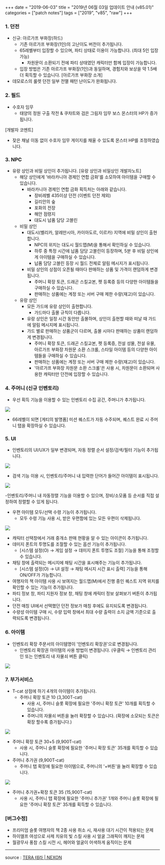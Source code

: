 +++
date = "2019-06-03"
title = "2019년 06월 03일 업데이트 안내 (v85.01)"
categories = ["patch notes"]
tags = ["2019", "v85", "raw"]
+++

### 1. 던전
- 신규: 아르가프 부화장(하드)
  - 기존 아르가프 부화장(1인)의 고난이도 버전이 추가됩니다.
  - 65레벨부터 입장할 수 있으며, 파티 상태로 이용이 가능합니다. (최대 5인 입장 가능)
    - 차원문이 소환되기 전에 파티 상태였던 캐릭터만 함께 입장이 가능합니다.
  - 입장 방법은 기존 아르가프 부화장(1인)과 동일하며, 경험치와 보상을 약 1.5배 더 획득할 수 있습니다. [아르가프 부화장 소개]
- 데모로스의 룰렛 던전 일부 전멸 패턴 난이도가 완화됩니다.

### 2. 필드
- 수호자 임무
  - 태양의 정원 구출 작전 & 쿠챠트와 검은 그림자 임무 보스 몬스터의 HP가 증가됩니다.

[개발자 코멘트]
- 잦은 채널 이동 없이 수호자 임무 게이지를 채울 수 있도록 몬스터 HP를 조정하였습니다.

### 3. NPC
- 유랑 상인과 비밀 상인이 추가됩니다. [유랑 상인과 비밀상인 개발자노트]
  - 해당 상인에게 '바라카니아 경제인 연합 금화'를 소모하여 아이템을 구매할 수 있습니다.
    - 바라카니아 경제인 연합 금화 획득처는 아래와 같습니다.
      - 장비레벨 435이상 던전 (이벤트 던전 제외)
      - 길리안의 숲
      - 포화의 전장
      - 해안 점령지
      - 대도시 납품 담당 고블린
  - 비밀 상인
    - 대도시(벨리카, 알레만시아, 카이아도르, 이르카) 지역에 비밀 상인이 출현합니다.
      - NPC의 위치는 대도시 월드맵(M)을 통해서 확인하실 수 있습니다.
      - 하루 중 특정 시간에 납품 담당 고블린이 등장하며, 5분 후 비밀 상인에게 아이템을 구매하실 수 있습니다.
      - 납품 담당 고블린 등장 시 월드 전체로 알림 메시지가 표시됩니다.
    - 비밀 상인의 상점이 오픈될 때마다 판매하는 상품 및 가격이 랜덤하게 변경됩니다.
      - 주머니 확장 토큰, 드래곤 스킬교본, 펫 등록증 등의 다양한 아이템들을 구매하실 수 있습니다.
      - 판매하는 상품에는 계정 또는 서버 구매 제한 수량(재고)이 있습니다.
  - 유랑 상인
    - 모든 가드에 유랑 상인이 출현합니다.
      - 가드마다 출몰 규칙이 다릅니다.
    - 유랑 상인은 일정 시간 동안만 출몰하며, 상인이 출현할 때와 떠날 때 가드에 알림 메시지메 표시됩니다.
    - 가드 별로 판매하는 상품군이 다르며, 출몰 시마다 판매하는 상품이 랜덤하게 변경됩니다.
      - 주머니 확장 토큰, 드래곤 스킬교본, 펫 등록증, 전설 성물, 전설 유물, 아르가프 부화장 차원문 소환 스크롤, 스타일 아이템 등의 다양한 아이템들을 구매하실 수 있습니다.
      - 판매하는 상품에는 계정 또는 서버 구매 제한 수량(재고)이 있습니다.
      - '아르가프 부화장 차원문 소환 스크롤'은 사용 시, 차원문이 소환되며 사용한 캐릭터만 던전에 입장할 수 있습니다.

### 4. 주머니 (신규 인벤토리)
- 우선 획득 기능을 이용할 수 있는 인벤토리 수집 공간, 주머니가 추가됩니다.

![](https://seraphinush-gaming.github.io/mysterium/images/patch/v85-01_1.png)

- 66레벨이 되면 [게티의 발명품] 미션 퀘스트가 자동 수주되며, 퀘스트 완료 시 주머니 탭을 확장하실 수 있습니다.

### 5. UI
- 인벤토리의 UI/UX가 일부 변경되며, 자동 정렬 순서 설정/검색/필터 기능이 추가됩니다.

![](https://seraphinush-gaming.github.io/mysterium/images/patch/v85-01_2.png)

- 검색 기능 이용 시, 인벤토리/주머니 내 입력한 단어가 들어간 아이템이 표시됩니다.

![](https://seraphinush-gaming.github.io/mysterium/images/patch/v85-01_3.png)

-인벤토리/주머니 내 자동정렬 기능을 이용할 수 있으며, 장비/소모품 등 순서를 직접 설정하여 정렬할 수 있게 됩니다.
- 우편 아이템 모두/선택 수령 기능이 추가됩니다.
  - 모두 수령 기능 사용 시, 받은 우편함에 있는 모든 우편이 삭제됩니다.

![](https://seraphinush-gaming.github.io/mysterium/images/patch/v85-01_4.png)

- 캐릭터 선택창에서 거래 중개소 판매 현황을 알 수 있는 아이콘이 추가됩니다.
- 데미지 폰트의 투명도를 조절할 수 있는 옵션 기능이 추가됩니다.
  - [시스템 설정(O) → 게임 설정 → 데미지 폰트 투명도 조절] 기능을 통해 조정할 수 있습니다.
- 채팅 창에 출력되는 메시지에 채팅 시간을 표시해주는 기능이 추가됩니다.
  - [시스템 설정(O) → UI 설정 → 채팅 메시지 시간 표시 출력] 기능을 통해 ON/OFF가 가능합니다.
- 여행자의 책 아이템 사용 시 보여지는 월드맵(M)에서 진행 중인 퀘스트 지역 위치를 확인할 수 있는 기능이 추가됩니다.
- 파티 정보 창, 파티 지원자 정보 창, 채팅 창에 캐릭터 정보 살펴보기 버튼이 추가됩니다.
- 던전 매칭 UI에서 선택했던 던전 정보가 매칭 후에도 유지되도록 변경됩니다.
- 수량성 아이템 구매 시, 수량 입력 창에서 최대 수량 출력이 소지 금액 기준으로 출력되도록 변경됩니다.

### 6. 아이템
- 인벤토리 확장 주문서의 아이템명이 '인벤토리 확장권'으로 변경됩니다.
  - 인벤토리 확장권 아이템의 사용 방법이 변경됩니다. (우클릭 → 인벤토리 관리인 또는 인벤토리 내 자물쇠 버튼 클릭)

![](https://seraphinush-gaming.github.io/mysterium/images/patch/v85-01_5.png)

### 7. 부가서비스
- T-cat 상점에 하기 4개의 아이템이 추가됩니다.
  - 주머니 확장 토큰 10 (3,300T-cat)
    - 사용 시, 주머니 슬롯 확장에 필요한 '주머니 확장 토큰' 10개를 획득할 수 있습니다.
    - 주머니의 자물쇠 버튼을 눌러 확장할 수 있습니다. (확장에 소모되는 토큰은 확장 할수록 증가됩니다.)

![](https://seraphinush-gaming.github.io/mysterium/images/patch/v85-01_6.png)

  - 주머니 확장 토큰 30+5 (9,900T-cat)
    - 사용 시, 주머니 슬롯 확장에 필요한 '주머니 확장 토큰' 35개를 획득할 수 있습니다.
  - 주머니 추가권 (9,900T-cat)
    - 주머니 탭 확장에 필요한 아이템으로, 주머니의 '+버튼'을 눌러 확장할 수 있습니다.

![](https://seraphinush-gaming.github.io/mysterium/images/patch/v85-01_7.png)

  - 주머니 추가권+확장 토큰 35 (15,900T-cat)
    - 사용 시, 주머니 탭 확장에 필요한 '주머니 추가권' 1개와 주머니 슬롯 확장에 필요한 '주머니 확장 토큰' 35개를 획득할 수 있습니다.

### [버그수정]
- 프리미엄 슬롯 여행자의 책 2종 사용 취소 시, 재사용 대기 시간이 적용되는 문제
- 하이엘프 여성으로 사제 치유의 빛 스킬 사용 시 얼굴 그래픽이 깨지는 문제
- 월광무사 풍참 스킬 시전 시, 헤어와 얼굴이 어색하게 움직이는 문제

----

source : [TERA 테라 | NEXON](http://tera.nexon.com/news/update/view.aspx?n4articlesn=395)

